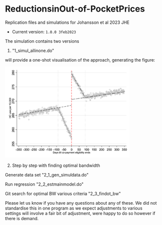 # ReductionsinOut-of-PocketPrices
Replication files and simulations for Johansson et al 2023 JHE


- Current version: `1.0.0 3feb2023`

The simulation contains two versions

1. "1_simul_allinone.do"

will provide a one-shot visualisation of the approach, generating the figure: 

<img src="simulation_figure.png" height="300">

2. Step by step with finding optimal bandwidth 

Generate data set 
"2_1_gen_simuldata.do"

Run regression
"2_2_estmainmodel.do"

Git search for optimal BW various criteria
"2_3_findot_bw"

Please let us know if you have any questions about any of these. We did not standardise this in one program as we expect adjustments to various settings will involve a fair bit of adjustment, were happy to do so however if there is demand. 